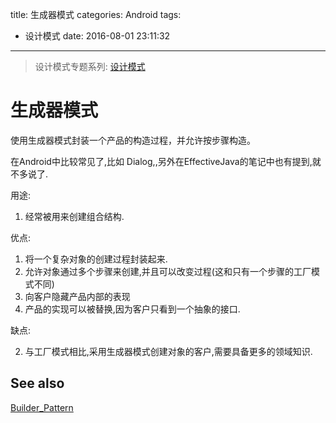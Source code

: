 title: 生成器模式
categories: Android
tags:
  - 设计模式
date: 2016-08-01 23:11:32
---


> 设计模式专题系列: [设计模式](http://yifeiyuan.me/2016/07/20/design-patterns/)


# 生成器模式

使用生成器模式封装一个产品的构造过程，并允许按步骤构造。

在Android中比较常见了,比如 Dialog,,另外在EffectiveJava的笔记中也有提到,就不多说了.  


<!-- more -->


用途:  

1. 经常被用来创建组合结构.

优点:  

1. 将一个复杂对象的创建过程封装起来.
2. 允许对象通过多个步骤来创建,并且可以改变过程(这和只有一个步骤的工厂模式不同)
3. 向客户隐藏产品内部的表现
4. 产品的实现可以被替换,因为客户只看到一个抽象的接口.

缺点:
 
2. 与工厂模式相比,采用生成器模式创建对象的客户,需要具备更多的领域知识.  


## See also

[Builder_Pattern](https://en.wikipedia.org/wiki/Builder_pattern)  